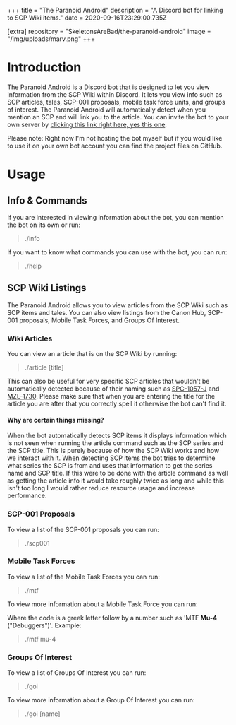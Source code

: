 +++
title = "The Paranoid Android"
description = "A Discord bot for linking to SCP Wiki items."
date = 2020-09-16T23:29:00.735Z

[extra]
repository = "SkeletonsAreBad/the-paranoid-android"
image = "/img/uploads/marv.png"
+++
# Introduction

The Paranoid Android is a Discord bot that is designed to let you view information from the SCP Wiki within Discord. It lets you view info such as SCP articles, tales, SCP-001 proposals, mobile task force units, and groups of interest. The Paranoid Android will automatically detect when you mention an SCP and will link you to the article. You can invite the bot to your own server by [clicking this link right here, yes this one](https://discord.com/api/oauth2/authorize?client_id=699167907254501457&permissions=19456&scope=bot).

Please note: Right now I'm not hosting the bot myself but if you would like to use it on your own bot account you can find the project files on GitHub.

# Usage

## Info & Commands

If you are interested in viewing information about the bot, you can mention the bot on its own or run:

> ./info

If you want to know what commands you can use with the bot, you can run:

> ./help

## SCP Wiki Listings

The Paranoid Android allows you to view articles from the SCP Wiki such as SCP items and tales. You can also view listings from the Canon Hub, SCP-001 proposals, Mobile Task Forces, and Groups Of Interest.

### Wiki Articles

You can view an article that is on the SCP Wiki by running:

> ./article \[title]

This can also be useful for very specific SCP articles that wouldn't be automatically detected because of their naming such as [SPC-1057-J](http://scp-wiki.net/spc-1057-j) and [MZL-1730](http://scp-wiki.net/mzl-1730). Please make sure that when you are entering the title for the article you are after that you correctly spell it otherwise the bot can't find it.

#### Why are certain things missing?

When the bot automatically detects SCP items it displays information which is not seen when running the article command such as the SCP series and the SCP title. This is purely because of how the SCP Wiki works and how we interact with it. When detecting SCP items the bot tries to determine what series the SCP is from and uses that information to get the series name and SCP title. If this were to be done with the article command as well as getting the article info it would take roughly twice as long and while this isn't too long I would rather reduce resource usage and increase performance.

### SCP-001 Proposals

To view a list of the SCP-001 proposals you can run:

> ./scp001

### Mobile Task Forces

To view a list of the Mobile Task Forces you can run:

> ./mtf

To view more information about a Mobile Task Force you can run:

Where the code is a greek letter follow by a number such as 'MTF **Mu-4** ("Debuggers")'. Example:

> ./mtf mu-4

### Groups Of Interest

To view a list of Groups Of Interest you can run:

> ./goi

To view more information about a Group Of Interest you can run:

> ./goi \[name]